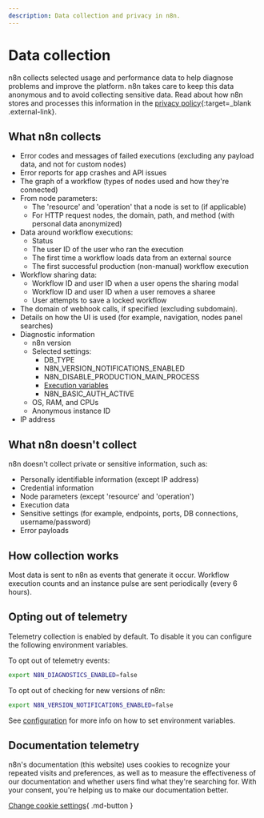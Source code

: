 ```yaml
---
description: Data collection and privacy in n8n.
---
```


# Data collection

n8n collects selected usage and performance data to help diagnose problems and improve the platform. n8n takes care to keep this data anonymous and to avoid collecting sensitive data. Read about how n8n stores and processes this information in the [privacy policy](https://n8n.io/legal/){:target=_blank .external-link}.

## What n8n collects

- Error codes and messages of failed executions (excluding any payload data, and not for custom nodes)
- Error reports for app crashes and API issues
- The graph of a workflow (types of nodes used and how they're connected)
- From node parameters:
    - The 'resource' and 'operation' that a node is set to (if applicable)
    - For HTTP request nodes, the domain, path, and method (with personal data anonymized)
- Data around workflow executions:
	- Status
	- The user ID of the user who ran the execution
	- The first time a workflow loads data from an external source
	- The first successful production (non-manual) workflow execution
- Workflow sharing data:
	- Workflow ID and user ID when a user opens the sharing modal
	- Workflow ID and user ID when a user removes a sharee
	- User attempts to save a locked workflow
- The domain of webhook calls, if specified (excluding subdomain).
- Details on how the UI is used (for example, navigation, nodes panel searches)
- Diagnostic information
    - n8n version
    - Selected settings:
        - DB_TYPE
        - N8N_VERSION_NOTIFICATIONS_ENABLED
        - N8N_DISABLE_PRODUCTION_MAIN_PROCESS
        - [Execution variables](/hosting/environment-variables/environment-variables/#executions)
        - N8N_BASIC_AUTH_ACTIVE
    - OS, RAM, and CPUs
    - Anonymous instance ID
 - IP address

## What n8n doesn't collect

n8n doesn't collect private or sensitive information, such as:

- Personally identifiable information (except IP address)
- Credential information
- Node parameters (except 'resource' and 'operation')
- Execution data
- Sensitive settings (for example, endpoints, ports, DB connections, username/password)
- Error payloads

## How collection works

Most data is sent to n8n as events that generate it occur. Workflow execution counts and an instance pulse are sent periodically (every 6 hours).

## Opting out of telemetry

Telemetry collection is enabled by default. To disable it you can configure the following environment variables.

To opt out of telemetry events:

```bash
export N8N_DIAGNOSTICS_ENABLED=false
```

To opt out of checking for new versions of n8n:

```bash
export N8N_VERSION_NOTIFICATIONS_ENABLED=false
```

See [configuration](/hosting/configuration/) for more info on how to set environment variables.

## Documentation telemetry

n8n's documentation (this website) uses cookies to recognize your repeated visits and preferences, as well as to measure the effectiveness of our documentation and whether users find what they're searching for. With your consent, you're helping us to make our documentation better.

[Change cookie settings](#__consent){ .md-button }
